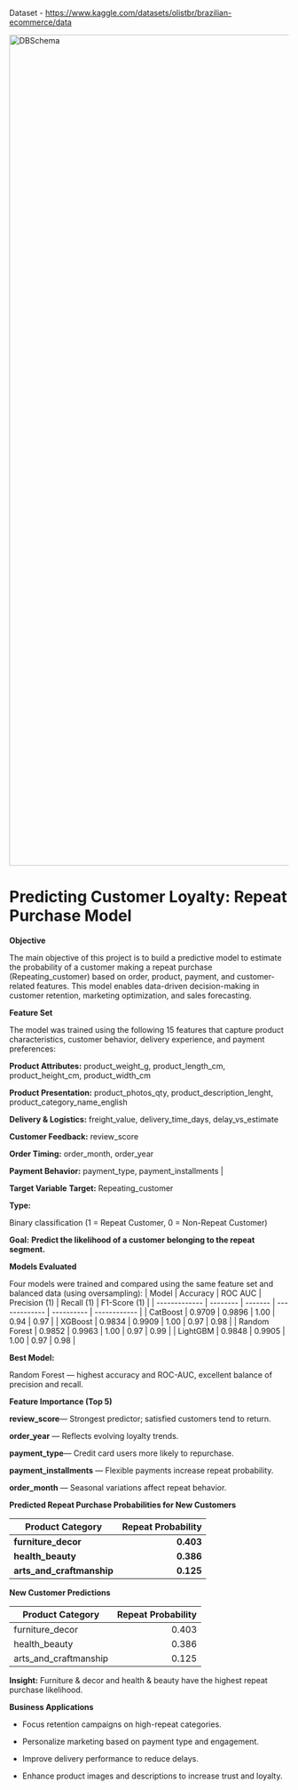 Dataset - https://www.kaggle.com/datasets/olistbr/brazilian-ecommerce/data

<img width="2486" height="1496" alt="DBSchema" src="https://github.com/user-attachments/assets/6f6b87b4-4351-497c-a7d4-5c33bc4d1cba" />


# **Predicting Customer Loyalty: Repeat Purchase Model**

**Objective**

The main objective of this project is to build a predictive model to estimate the probability of a customer making a repeat purchase (Repeating_customer) based on order, product, payment, and customer-related features.
This model enables data-driven decision-making in customer retention, marketing optimization, and sales forecasting.


**Feature Set**

The model was trained using the following 15 features that capture product characteristics, customer behavior, delivery experience, and payment preferences:

**Product Attributes:** product_weight_g, product_length_cm, product_height_cm, product_width_cm

**Product Presentation:** product_photos_qty, product_description_lenght, product_category_name_english

**Delivery & Logistics:** freight_value, delivery_time_days, delay_vs_estimate

**Customer Feedback:** review_score

**Order Timing:** order_month, order_year

**Payment Behavior:** payment_type, payment_installments                           |



**Target Variable**
**Target:** Repeating_customer



**Type:** 

Binary classification (1 = Repeat Customer, 0 = Non-Repeat Customer)



**Goal:**
**Predict the likelihood of a customer belonging to the repeat segment.**




**Models Evaluated**

Four models were trained and compared using the same feature set and balanced data (using oversampling):
| Model         | Accuracy | ROC AUC | Precision (1) | Recall (1) | F1-Score (1) |
| ------------- | -------- | ------- | ------------- | ---------- | ------------ |
| CatBoost      | 0.9709   | 0.9896  | 1.00          | 0.94       | 0.97         |
| XGBoost       | 0.9834   | 0.9909  | 1.00          | 0.97       | 0.98         |
| Random Forest | 0.9852   | 0.9963  | 1.00          | 0.97       | 0.99         |
| LightGBM      | 0.9848   | 0.9905  | 1.00          | 0.97       | 0.98         |




**Best Model:**

Random Forest — highest accuracy and ROC-AUC, excellent balance of precision and recall.



**Feature Importance (Top 5)**


**review_score**— Strongest predictor; satisfied customers tend to return.

**order_year** — Reflects evolving loyalty trends.

**payment_type**— Credit card users more likely to repurchase.

**payment_installments** — Flexible payments increase repeat probability.

**order_month** — Seasonal variations affect repeat behavior.



**Predicted Repeat Purchase Probabilities for New Customers**


| Product Category          | Repeat Probability |
| ------------------------- | -----------------: |
| **furniture_decor**       |          **0.403** |
| **health_beauty**         |          **0.386** |
| **arts_and_craftmanship** |          **0.125** |



**New Customer Predictions**


| Product Category      | Repeat Probability |
| --------------------- | -----------------: |
| furniture_decor       |              0.403 |
| health_beauty         |              0.386 |
| arts_and_craftmanship |              0.125 |


**Insight:** Furniture & decor and health & beauty have the highest repeat purchase likelihood.


**Business Applications**

- Focus retention campaigns on high-repeat categories.

- Personalize marketing based on payment type and engagement.

- Improve delivery performance to reduce delays.

- Enhance product images and descriptions to increase trust and loyalty.

